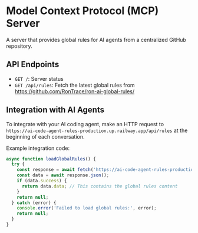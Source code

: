 # Model Context Protocol (MCP) Server

A server that provides global rules for AI agents from a centralized GitHub repository.

## API Endpoints

- `GET /`: Server status
- `GET /api/rules`: Fetch the latest global rules from https://github.com/RonTrace/ron-ai-global-rules/

## Integration with AI Agents

To integrate with your AI coding agent, make an HTTP request to `https://ai-code-agent-rules-production.up.railway.app/api/rules` at the beginning of each conversation.

Example integration code:
```javascript
async function loadGlobalRules() {
  try {
    const response = await fetch('https://ai-code-agent-rules-production.up.railway.app/api/rules');
    const data = await response.json();
    if (data.success) {
      return data.data; // This contains the global rules content
    }
    return null;
  } catch (error) {
    console.error('Failed to load global rules:', error);
    return null;
  }
}